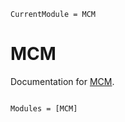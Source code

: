 ```@meta
CurrentModule = MCM
```

# MCM

Documentation for [MCM](https://github.com/john-waczak/MCM.jl).

```@index
```

```@autodocs
Modules = [MCM]
```
